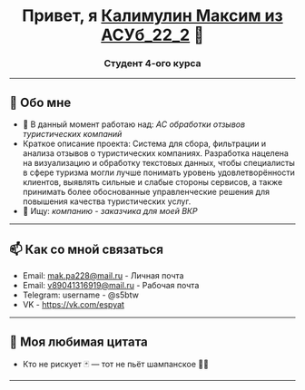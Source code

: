 <!-- Заголовок -->
<h1 align="center">Привет, я <a href="ссылка на твой сайт или профиль">Калимулин Максим из АСУб_22_2</a> 👋</h1>
<h3 align="center">Студент 4-ого курса </h3>

---

## 💼 Обо мне

- 🔭 В данный момент работаю над: *АС обработки отзывов туристических компаний*
- Краткое описание проекта:
Система для сбора, фильтрации и анализа отзывов о туристических компаниях. Разработка нацелена на визуализацию и обработку текстовых данных, чтобы специалисты в сфере туризма могли лучше понимать уровень удовлетворённости клиентов, выявлять сильные и слабые стороны сервисов, а также принимать более обоснованные управленческие решения для повышения качества туристических услуг.
- 👯 Ищу: *компанию - заказчика для моей ВКР*

---


## 📫 Как со мной связаться

- Email: mak.pa228@mail.ru - Личная почта
- Email: v89041316919@mail.ru - Рабочая почта
- Telegram: username - @s5btw
- VK - https://vk.com/espyat

---

## 🌟 Моя любимая цитата
- Кто не рискует 🃏 — тот не пьёт шампанское 🥂✨

---

